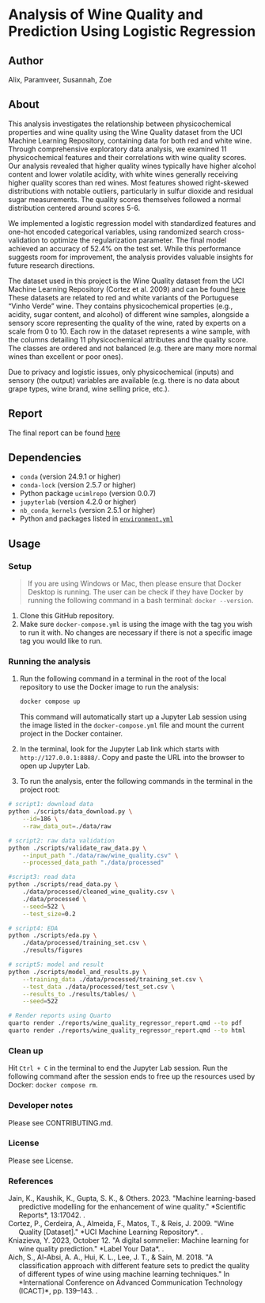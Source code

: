 # Analysis of Wine Quality and Prediction Using Logistic Regression

## Author

Alix, Paramveer, Susannah, Zoe

## About

This analysis investigates the relationship between physicochemical properties and wine quality using the Wine Quality dataset from the UCI Machine Learning Repository, containing data for both red and white wine. Through comprehensive exploratory data analysis, we examined 11 physicochemical features and their correlations with wine quality scores. Our analysis revealed that higher quality wines typically have higher alcohol content and lower volatile acidity, with white wines generally receiving higher quality scores than red wines. Most features showed right-skewed distributions with notable outliers, particularly in sulfur dioxide and residual sugar measurements. The quality scores themselves followed a normal distribution centered around scores 5-6.

We implemented a logistic regression model with standardized features and one-hot encoded categorical variables, using randomized search cross-validation to optimize the regularization parameter. The final model achieved an accuracy of 52.4% on the test set. While this performance suggests room for improvement, the analysis provides valuable insights for future research directions.

The dataset used in this project is the Wine Quality dataset from the UCI Machine Learning Repository (Cortez et al. 2009) and can be found [here](https://archive.ics.uci.edu/dataset/186/wine+quality.) These datasets are related to red and white variants of the Portuguese “Vinho Verde” wine. They contains physicochemical properties (e.g., acidity, sugar content, and alcohol) of different wine samples, alongside a sensory score representing the quality of the wine, rated by experts on a scale from 0 to 10. Each row in the dataset represents a wine sample, with the columns detailing 11 physicochemical attributes and the quality score. The classes are ordered and not balanced (e.g. there are many more normal wines than excellent or poor ones).

Due to privacy and logistic issues, only physicochemical (inputs) and sensory (the output) variables are available (e.g. there is no data about grape types, wine brand, wine selling price, etc.).

## Report

The final report can be found [here](https://github.com/UBC-MDS/wine-quality-regressor-group-2/blob/main/reports/wine_quality_regressor_report.pdf)

## Dependencies

- `conda` (version 24.9.1 or higher)
- `conda-lock` (version 2.5.7 or higher)
- Python package `ucimlrepo` (version 0.0.7)
- `jupyterlab` (version 4.2.0 or higher)
- `nb_conda_kernels` (version 2.5.1 or higher)
- Python and packages listed in [`environment.yml`](https://github.com/UBC-MDS/wine-quality-regressor-group-2/blob/main/environment.yml)

## Usage

### Setup

> If you are using Windows or Mac, then please ensure that Docker Desktop is running. The user can be check if they have Docker by running the following command in a bash terminal: `docker --version`.

1. Clone this GitHub repository.
2. Make sure `docker-compose.yml` is using the image with the tag you wish to run it with. No changes are necessary if there is not a specific image tag you would like to run.

### Running the analysis

1. Run the following command in a terminal in the root of the local repository to use the Docker image to run the analysis:

    ```bash
    docker compose up
    ```

    This command will automatically start up a Jupyter Lab session using the image listed in the `docker-compose.yml` file and mount the current project in the Docker container.

2. In the terminal, look for the Jupyter Lab link which starts with `http://127.0.0.1:8888/`. Copy and paste the URL into the browser to open up Jupyter Lab.

3. To run the analysis, enter the following commands in the terminal in the project root:

```bash
# script1: download data
python ./scripts/data_download.py \
    --id=186 \
    --raw_data_out=./data/raw

# script2: raw data validation
python ./scripts/validate_raw_data.py \
    --input_path "./data/raw/wine_quality.csv" \
    --processed_data_path "./data/processed"

#script3: read data
python ./scripts/read_data.py \
    ./data/processed/cleaned_wine_quality.csv \
    ./data/processed \
    --seed=522 \
    --test_size=0.2

# script4: EDA
python ./scripts/eda.py \
    ./data/processed/training_set.csv \
    ./results/figures

# script5: model and result
python ./scripts/model_and_results.py \
    --training_data ./data/processed/training_set.csv \
    --test_data ./data/processed/test_set.csv \
    --results_to ./results/tables/ \
    --seed=522

# Render reports using Quarto
quarto render ./reports/wine_quality_regressor_report.qmd --to pdf
quarto render ./reports/wine_quality_regressor_report.qmd --to html
```

### Clean up

Hit `Ctrl + C` in the terminal to end the Jupyter Lab session. Run the following command after the session ends to free up the resources used by Docker: `docker compose rm`.

### Developer notes

Please see CONTRIBUTING.md.

### License

Please see License.

### References

<div id="refs" class="references hanging-indent">

<div id="ref-Jain2023">
Jain, K., Kaushik, K., Gupta, S. K., & Others. 2023. "Machine learning-based predictive modelling for the enhancement of wine quality." *Scientific Reports*, 13:17042. <https://doi.org/10.1038/s41598-023-44111-9>.
</div>

<div id="ref-Cortez2009">
Cortez, P., Cerdeira, A., Almeida, F., Matos, T., & Reis, J. 2009. "Wine Quality [Dataset]." *UCI Machine Learning Repository*. <https://doi.org/10.24432/C56S3T>.
</div>

<div id="ref-Kniazieva2023">
Kniazieva, Y. 2023, October 12. "A digital sommelier: Machine learning for wine quality prediction." *Label Your Data*. <https://labelyourdata.com/articles/machine-learning-for-wine-quality-prediction>.
</div>

<div id="ref-Aich2018">
Aich, S., Al-Absi, A. A., Hui, K. L., Lee, J. T., & Sain, M. 2018. "A classification approach with different feature sets to predict the quality of different types of wine using machine learning techniques." In *International Conference on Advanced Communication Technology (ICACT)*, pp. 139–143. <https://doi.org/10.23919/ICACT.2018.8323674>.
</div>

</div>